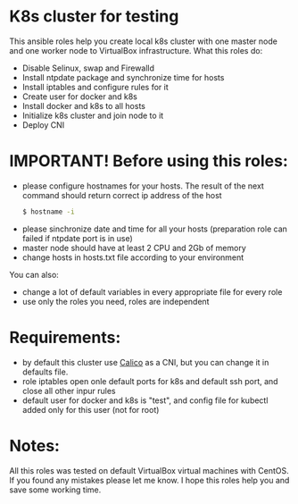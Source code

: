 # K8s cluster for testing

This ansible roles help you create local k8s cluster with one master node and one worker node to VirtualBox infrastructure. What this roles do:

  - Disable Selinux, swap and Firewalld
  - Install ntpdate package and synchronize time for hosts
  - Install iptables and configure rules for it
  - Create user for docker and k8s
  - Install docker and k8s to all hosts
  - Initialize k8s cluster and join node to it
  - Deploy CNI 

# IMPORTANT! Before using this roles:

  - please configure hostnames for your hosts. The result of the next command should return correct ip address of the host
    ```sh
    $ hostname -i
    ```
  - please sinchronize date and time for all your hosts (preparation role can failed if ntpdate port is in use)
  - master node should have at least 2 CPU and 2Gb of memory
  - change hosts in hosts.txt file according to your environment

You can also:
  - change a lot of default variables in every appropriate file for every role
  - use only the roles you need, roles are independent

# Requirements:
 - by default this cluster use [Calico](https://www.projectcalico.org/) as a CNI, but you can change it in defaults file.
 - role iptables open onle default ports for k8s and default ssh port, and close all other inpur rules
 - default user for docker and k8s is "test", and config file for kubectl added only for this user (not for root) 

# Notes:
All this roles was tested on default VirtualBox virtual machines with CentOS. If you found any mistakes please let me know. I hope this roles help you and save some working time.

